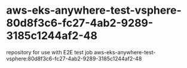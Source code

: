 # aws-eks-anywhere-test-vsphere-80d8f3c6-fc27-4ab2-9289-3185c1244af2-48
repository for use with E2E test job aws-eks-anywhere-test-vsphere:80d8f3c6-fc27-4ab2-9289-3185c1244af2-48
